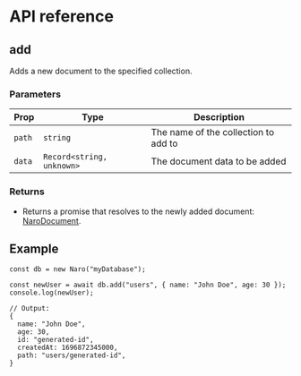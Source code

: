 # API reference

## add

Adds a new document to the specified collection.

### Parameters

| Prop   | Type                      | Description                          |
|--------|---------------------------|--------------------------------------|
| `path` | `string`                  | The name of the collection to add to |
| `data` | `Record<string, unknown>` | The document data to be added        |

### Returns

- Returns a promise that resolves to the newly added document: [NaroDocument](../types-reference/naro-document.md).

## Example

```js{3}
const db = new Naro("myDatabase");

const newUser = await db.add("users", { name: "John Doe", age: 30 });
console.log(newUser);

// Output: 
{ 
  name: "John Doe", 
  age: 30,
  id: "generated-id", 
  createdAt: 1696872345000,
  path: "users/generated-id",
}
```
